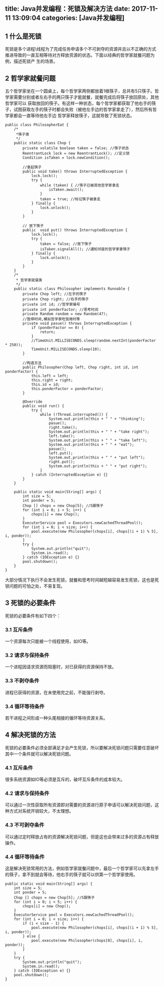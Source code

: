 title: Java并发编程：死锁及解决方法
date: 2017-11-11 13:09:04
categories: [Java并发编程]
------------------

##  1 什么是死锁

死锁是多个进程\线程为了完成任务申请多个不可剥夺的资源并且以不正确的方式推进导致的一直互相等待对方释放资源的状态。下面以经典的哲学家就餐问题为例，描述死锁产
生的场景。

##  2 哲学家就餐问题

五个哲学家坐在一个圆桌上，每个哲学家两侧都放着1根筷子，总共有5只筷子。哲学家需要分别或者左右手的两只筷子才能就餐，就餐完成后将筷子放回原处，其他哲学家可以
获取放回的筷子。有这样一种状态，每个哲学家都获取了他右手的筷子，试图获取左手的筷子时都会失败（被他左手边的哲学家拿走了），然后所有哲学家都会一直等待他左手边
哲学家释放筷子，这就导致了死锁状态。

    
    
    public class PhilosopherEat {
        /*
         *筷子类
         */
        public static class Chop {
            private volatile boolean taken = false; //筷子状态
            ReentrantLock lock = new ReentrantLock(); //定义锁
            Condition isTaken = lock.newCondition();
    
            //拿起筷子
            public void take() throws InterruptedException {
                lock.lock();
                try {
                    while (taken) { //筷子已被其他哲学家拿走
                        isTaken.await();
                    }
                    taken = true; //标记筷子被拿走
                } finally {
                    lock.unlock();
                }
            }
    
            // 放下筷子
            public  void put() throws InterruptedException {
                lock.lock();
                try {
                    taken = false; //放下筷子
                    isTaken.signalAll(); //通知邻座的哲学家拿筷子
                } finally {
                    lock.unlock();
                }
            }
        }
        /*
         * 哲学家就餐类
         */
        public static class Philosopher implements Runnable {
            private Chop left; //左手的筷子
            private Chop right; //右手的筷子
            private int id; //哲学家编号
            private int ponderFactor; //思考时间
            private Random random = new Random(47);
            //暂停时间,模拟哲学家吃饭用时等
            private void pasue() throws InterruptedException {
                if (ponderFactor == 0) {
                    return;
                }
                //TimeUnit.MILLISECONDS.sleep(random.nextInt(ponderFactor * 250));
                TimeUnit.MILLISECONDS.sleep(10);
            }
    
            //构造方法
            public Philosopher(Chop left, Chop right, int id, int ponderFactor) {
                this.left = left;
                this.right = right;
                this.id = id;
                this.ponderFactor = ponderFactor;
            }
    
            @Override
            public void run() {
                try {
                    while (!Thread.interrupted()) {
                        System.out.println(this + " " + "thinking");
                        pasue();
                        right.take();
                        System.out.println(this + " " + "take right");
                        left.take();
                        System.out.println(this + " " + "take left");
                        System.out.println(this + " " + "eat");
                        pasue();
                        left.put();
                        System.out.println(this + " " + "put left");
                        right.put();
                        System.out.println(this + " " + "put right");
                    }
                } catch (InterruptedException e) {}
            }
        }
    
        public static void main(String[] args) {
            int size = 5;
            int ponder = 5;
            Chop [] chops = new Chop[5]; //5跟筷子
            for (int i = 0; i < 5; i++) {
                chops[i] = new Chop();
            }
            ExecutorService pool = Executors.newCachedThreadPool();
            for (int i = 0; i < size; i++) {
                pool.execute(new Philosopher(chops[i], chops[(i + 1) % 5], i, ponder));
            }
            try {
                System.out.println("quit");
                System.in.read();
            } catch (IOException e) {}
            pool.shutdown();
        }
    }

大部分情况下执行不会发生死锁，就餐和思考时间越短越容易发生死锁，这也是死锁问题的可怕之处，不易复现。

##  3 死锁的必要条件

死锁的必要条件有如下四个：

###  3.1 互斥条件

一个资源每次只能被一个线程使用，如IO等。

###  3.2 请求与保持条件

一个进程因请求资源而阻塞时，对已获得的资源保持不放。

###  3.3 不剥夺条件

进程已获得的资源，在未使用完之前，不能强行剥夺。

###  3.4 循环等待条件

若干进程之间形成一种头尾相接的循环等待资源关系。

##  4 解决死锁的方法

死锁的必要条件必须全部满足才会产生死锁，所以要解决死锁问题只需要任意破坏其中一个条件就可以解决死锁问题。

###  4.1 互斥条件

很多系统资源如IO等必须是互斥的，破坏互斥条件的成本较大。

###  4.2 请求与保持条件

可以通过一次性获取所有资源即对需要的资源进行原子申请可以解决死锁问题，这种方式对系统开销较大，不太理想。

###  4.3 不可剥夺条件

可以通过定时释放占有的资源解决死锁问题，但是这也会带来过多的资源占有释放操作。

###  4.4 循环等待条件

这是解决死锁常用的方法，例如哲学家就餐问题中，最后一个哲学家可以先拿左手的筷子，拿不到就会等待，他右手的筷子就可以供第一个哲学家使用。

    
    
    public static void main(String[] args) {
        int size = 5;
        int ponder = 5;
        Chop [] chops = new Chop[5]; //5跟筷子
        for (int i = 0; i < 5; i++) {
            chops[i] = new Chop();
        }
        ExecutorService pool = Executors.newCachedThreadPool();
        for (int i = 0; i < size; i++) {
            if (i < size - 1) {
                pool.execute(new Philosopher(chops[i], chops[(i + 1) % 5], i, ponder));
            } else {
                pool.execute(new Philosopher(chops[0], chops[i], i, ponder));
            }
        }
        try {
            System.out.println("quit");
            System.in.read();
        } catch (IOException e) {}
        pool.shutdown();
    }

